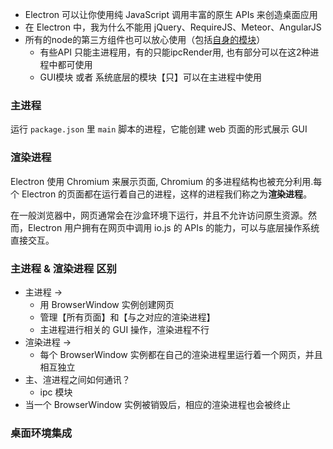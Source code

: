 - Electron 可以让你使用纯 JavaScript 调用丰富的原生 APIs 来创造桌面应用
- 在 Electron 中，我为什么不能用 jQuery、RequireJS、Meteor、AngularJS
- 所有的node的第三方组件也可以放心使用（包括[自身的模块](https://github.com/heyunjiang/electron/blob/master/docs/tutorial/using-native-node-modules.md)）
  - 有些API 只能主进程用，有的只能ipcRender用, 也有部分可以在这2种进程中都可使用
  - GUI模块 或者 系统底层的模块【只】可以在主进程中使用



### 主进程

 运行 `package.json` 里 `main` 脚本的进程，它能创建 web 页面的形式展示 GUI

### 渲染进程

Electron 使用 Chromium 来展示页面,  Chromium 的多进程结构也被充分利用.每个 Electron 的页面都在运行着自己的进程，这样的进程我们称之为**渲染进程**。

在一般浏览器中，网页通常会在沙盒环境下运行，并且不允许访问原生资源。然而，Electron 用户拥有在网页中调用 io.js 的 APIs 的能力，可以与底层操作系统直接交互。

### 主进程 & 渲染进程 区别

- 主进程 ->  
  - 用 BrowserWindow 实例创建网页
  - 管理【所有页面】和【与之对应的渲染进程】
  - 主进程进行相关的 GUI 操作，渲染进程不行
- 渲染进程 -> 
  - 每个 BrowserWindow 实例都在自己的渲染进程里运行着一个网页，并且相互独立
- 主、渲进程之间如何通讯？
  - ipc 模块
- 当一个 BrowserWindow 实例被销毁后，相应的渲染进程也会被终止

### 桌面环境集成

